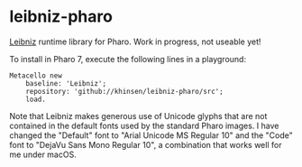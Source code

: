 # leibniz-pharo

[Leibniz](http://github.com/khinsen/leibniz) runtime library for Pharo. Work in progress, not useable yet!

To install in Pharo 7, execute the following lines in a playground:
```
Metacello new
    baseline: 'Leibniz';
    repository: 'github://khinsen/leibniz-pharo/src';
    load.
```

Note that Leibniz makes generous use of Unicode glyphs that are not contained in the default fonts used by the standard Pharo images. I have changed the "Default" font to "Arial Unicode MS Regular 10" and the "Code" font to "DejaVu Sans Mono Regular 10", a combination that works well for me under macOS.

